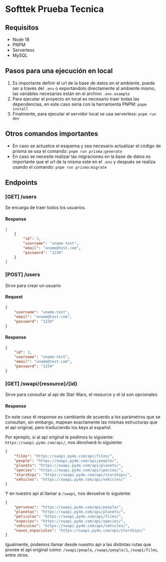 # Softtek Prueba Tecnica

## Requisitos

- Node 18
- PNPM
- Serverless
- MySQL

## Pasos para una ejecución en local

1. Es importante definir el url de la base de datos en el ambiente, puede ser a través del `.env` o exportándolo directamente al ambiente mismo, las variables necesarias están en el archivo `.env.example`
2. Para ejecutar el proyecto en local es necesario traer todas las dependencias, en este caso sería con la herramienta PNPM: `pnpm install`
3. Finalmente, para ejecutar el servidor local se usa serverless: `pnpm run dev`

## Otros comandos importantes

- En caso se actualice el esquema y sea necesario actualizar el código de prisma se usa el comando: `pnpm run prisma:generate`
- En caso se necesite realizar las migraciones en la base de datos es importante que el url de la misma este en el `.env` y después se realiza usando el comando: `pnpm run prisma:migrate`

## Endpoints

### [GET] /users

Se encarga de traer todos los usuarios.

#### Response
```json
[
	{
		"id": 2,
		"username": "uname-test",
		"email": "uname@test.com",
		"password": "1234"
	}
]
```

### [POST] /users

Sirve para crear un usuario

#### Request
```json
{
	"username": "uname-test",
	"email": "uname@test.com",
	"password": "1234"
}
```

#### Response
```json
{
	"id": 2,
	"username": "uname-test",
	"email": "uname@test.com",
	"password": "1234"
}
```

### [GET] /swapi/{resource}/{id}

Sirve para consultar al api de Star Wars, el resource y el id son opcionales

#### Response

En este caso él response es cambiante de acuerdo a los parámetros que se consultan, sin embargo, mapean exactamente las mismas estructuras que el api original, pero traduciendo los keys al español.

Por ejemplo, si al api original le pedimos lo siguiente: `https://swapi.py4e.com/api/`, nos devolverá lo siguiente:
```json
{
    "films": "https://swapi.py4e.com/api/films/",
    "people": "https://swapi.py4e.com/api/people/",
    "planets": "https://swapi.py4e.com/api/planets/",
    "species": "https://swapi.py4e.com/api/species/",
    "starships": "https://swapi.py4e.com/api/starships/",
    "vehicles": "https://swapi.py4e.com/api/vehicles/"
}
```

Y en nuestro api al llamar a `/swapi`, nos devuelve lo siguiente:
```json
{
	"personas": "https://swapi.py4e.com/api/people/",
	"planetas": "https://swapi.py4e.com/api/planets/",
	"peliculas": "https://swapi.py4e.com/api/films/",
	"especies": "https://swapi.py4e.com/api/species/",
	"vehiculos": "https://swapi.py4e.com/api/vehicles/",
	"naves_espaciales": "https://swapi.py4e.com/api/starships/"
}
```

Igualmente, podemos llamar desde nuestro api a las distintas rutas que provee el api original como: `/swapi/people`, `/swapi/people/1`, `/swapi/films`, entre otros.